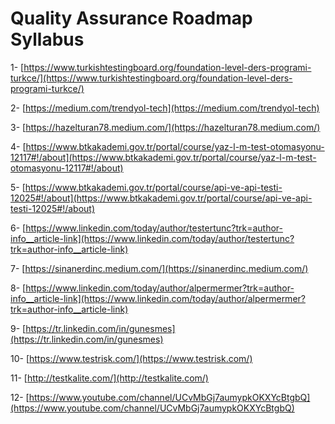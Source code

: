 # Quality Assurance Roadmap Syllabus


1- [https://www.turkishtestingboard.org/foundation-level-ders-programi-turkce/](https://www.turkishtestingboard.org/foundation-level-ders-programi-turkce/)

2- [https://medium.com/trendyol-tech](https://medium.com/trendyol-tech)

3- [https://hazelturan78.medium.com/](https://hazelturan78.medium.com/) 

4- [https://www.btkakademi.gov.tr/portal/course/yaz-l-m-test-otomasyonu-12117#!/about](https://www.btkakademi.gov.tr/portal/course/yaz-l-m-test-otomasyonu-12117#!/about) 

5- [https://www.btkakademi.gov.tr/portal/course/api-ve-api-testi-12025#!/about](https://www.btkakademi.gov.tr/portal/course/api-ve-api-testi-12025#!/about) 

6- [https://www.linkedin.com/today/author/testertunc?trk=author-info__article-link](https://www.linkedin.com/today/author/testertunc?trk=author-info__article-link) 

7- [https://sinanerdinc.medium.com/](https://sinanerdinc.medium.com/) 

8- [https://www.linkedin.com/today/author/alpermermer?trk=author-info__article-link](https://www.linkedin.com/today/author/alpermermer?trk=author-info__article-link) 

9- [https://tr.linkedin.com/in/gunesmes](https://tr.linkedin.com/in/gunesmes) 

10- [https://www.testrisk.com/](https://www.testrisk.com/) 

11- [http://testkalite.com/](http://testkalite.com/)

12- [https://www.youtube.com/channel/UCvMbGj7aumypkOKXYcBtgbQ](https://www.youtube.com/channel/UCvMbGj7aumypkOKXYcBtgbQ)

